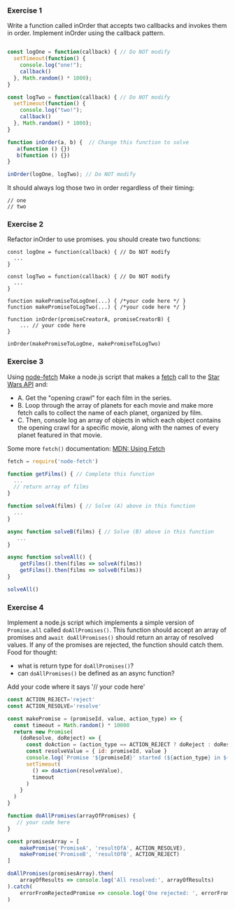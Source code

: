 ### Exercise 1
Write a function called inOrder that accepts two callbacks and invokes them in order. Implement inOrder using the callback pattern.
```javascript

const logOne = function(callback) { // Do NOT modify
  setTimeout(function() {
    console.log("one!");
    callback()
  }, Math.random() * 1000);
}

const logTwo = function(callback) { // Do NOT modify
  setTimeout(function() {
    console.log("two!");
    callback()
  }, Math.random() * 1000);
}

function inOrder(a, b) {  // Change this function to solve
   a(function () {})
   b(function () {})  
}

inOrder(logOne, logTwo); // Do NOT modify
```

It should always log those two in order regardless of their timing:
```
// one
// two
```

### Exercise 2
Refactor inOrder to use promises.
you should create two functions:
```
const logOne = function(callback) { // Do NOT modify
  ...
}

const logTwo = function(callback) { // Do NOT modify
  ... 
}

function makePromiseToLogOne(...) { /*your code here */ }
function makePromiseToLogTwo(...) { /*your code here */ }

function inOrder(promiseCreatorA, promiseCreatorB) {
    ... // your code here
}

inOrder(makePromiseToLogOne, makePromiseToLogTwo)
```




### Exercise 3
Using [node-fetch](https://humanwhocodes.com/snippets/2019/01/nodejs-medium-api-fetch/)
Make a node.js script that makes a [fetch](https://developer.mozilla.org/en-US/docs/Web/API/Fetch_API/Using_Fetch) call to the [Star Wars API](https://swapi.co/) and:
* A. Get the "opening crawl" for each film in the series. 
* B. Loop through the array of planets for each movie and make more fetch calls to collect the name of each planet, organized by film. 
* C. Then, console log an array of objects in which each object contains the opening crawl for a specific movie, along with the names of every planet featured in that movie.

Some more ```fetch()``` documentation: [MDN: Using Fetch](https://developer.mozilla.org/en-US/docs/Web/API/Fetch_API/Using_Fetch)

```javascript
fetch = require('node-fetch') 

function getFilms() { // Complete this function
  ...
  // return array of films
}

function solveA(films) { // Solve (A) above in this function
  ...
}

async function solveB(films) { // Solve (B) above in this function
   ...
}

async function solveAll() {
    getFilms().then(films => solveA(films))
    getFilms().then(films => solveB(films))
}

solveAll()
```

### Exercise 4
Implement a node.js script which implements a simple version of ```Promise.all``` called ```doAllPromises()```. 
This function should accept an array of promises and ```await doAllPromises()``` should return an array of resolved values. If any of the promises are rejected, the function should catch them.
Food for thought: 
- what is return type for ```doAllPromises()```? 
- can ```doAllPromises()``` be defined as an async function?

Add your code where it says '// your code here'

```javascript
const ACTION_REJECT='reject'
const ACTION_RESOLVE='resolve'

const makePromise = (promiseId, value, action_type) => {
  const timeout = Math.random() * 10000
  return new Promise(
    (doResolve, doReject) => {
      const doAction = (action_type == ACTION_REJECT ? doReject : doResolve)
      const resolveValue = { id: promiseId, value }
      console.log(`Promise '${promiseId}' started (${action_type} in ${timeout}ms)`)
      setTimeout(
        () => doAction(resolveValue),
        timeout
      )
    }
  )
}

function doAllPromises(arrayOfPromises) {
   // your code here
}

const promisesArray = [
    makePromise('PromiseA', 'resultOfA', ACTION_RESOLVE), 
    makePromise('PromiseB', 'resultOfB', ACTION_REJECT)
]

doAllPromises(promisesArray).then(
    arrayOfResults => console.log('All resolved:', arrayOfResults)
).catch(
    errorFromRejectedPromise => console.log('One rejected: ', errorFromRejectedPromise)
)
```
```
